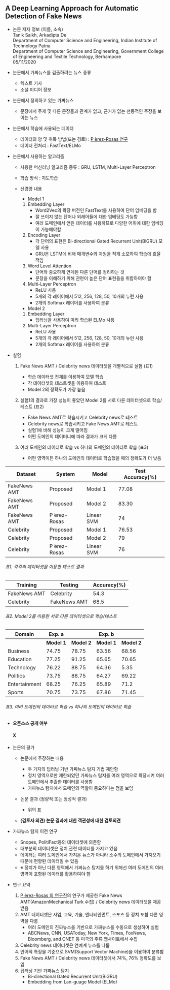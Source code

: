 ## A Deep Learning Approach for Automatic Detection of Fake News

* 논문 저자 정보 (이름, 소속)   
Tanik Saikh, Arkadipta De   
Department of Computer Science and Engineering, Indian Institute of Technology Patna   
Department of Computer Science and Engineering, Government College of Engineering and Textile Technology, Berhampore   
05/11/2020    

* 논문에서 가짜뉴스를 검출하려는 뉴스 종류   
  * 텍스트 기사
  * 소셜 미디어 정보
     
* 논문에서 정의하고 있는 가짜뉴스   
  * 문장에서 주제 및 다른 문장들과 관계가 없고, 근거가 없는 선동적인 주장을 보이는 뉴스
  
* 논문에서 학습에 사용되는 데이터
  - 데이터의 양 및 취득 방법(또는 경로) : [P ́erez-Rosas 연구](https://www.aclweb.org/anthology/C18-1287/)
  - 데이터 전처리 : FastText/ELMo
      
* 논문에서 사용하는 알고리즘
  - 사용한 머신러닝 알고리즘 종류 : GRU, LSTM, Multi-Layer Perceptron
  - 학습 방식 : 지도학습
  - 신경망 내용
    * Model 1
    1. Embedding Layer
        - Word2Vec의 확장 버전인 FastText를 사용하여 단어 임베딩을 함
        - 잘 쓰이지 않는 단어나 외래어들에 대한 임베딩도 가능함
        - 여러 도메인에서 얻은 데이터를 사용하므로 다양한 어휘에 대한 임베딩이 가능해야함
    2. Encoding Layer
        - 각 단어의 표현은 Bi-directional Gated Recurrent Unit(BiGRU) 모델 사용
        - GRU은 LSTM에 비해 매개변수와 자원을 적게 소모하여 학습에 효율적임
    3. Word Level Attention
        - 단어와 중요하게 연계된 다른 단어를 정리하는 것
        - 문장을 이해하기 위해 관련이 높은 단어 표현들을 취합하여야 함
    4. Multi-Layer Perceptron
        - ReLU 사용
        - 5개의 각 레이어에서 512, 256, 128, 50, 10개의 뉴런 사용
        - 2개의 Softmax 레이어를 사용하여 분류   
        
    * Model 2
    1. Embedding Layer
        - 딥러닝을 사용하여 미리 학습된 ELMo 사용
    2. Multi-Layer Perceptron
        - ReLU 사용
        - 5개의 각 레이어에서 512, 256, 128, 50, 10개의 뉴런 사용
        - 2개의 Softmax 레이어를 사용하여 분류

* 실험
  1. Fake News AMT / Celebrity news 데이터셋을 개별적으로 실험 (표1)
      - 학습 데이터셋 전체를 이용하여 모델 학습
      - 각 데이터셋의 테스트셋을 이용하여 테스트
      - Model 2의 정확도가 가장 높음
      
  2. 실험1의 결과로 가장 성능이 좋았던 Model 2를 서로 다른 데이터셋으로 학습/테스트 (표2)
      - Fake News AMT로 학습시키고 Celebrity news로 테스트
      - Celebrity news로 학습시키고 Fake News AMT로 테스트
      - 실험1에 비해 성능이 크게 떨어짐
      - 어떤 도메인의 데이터냐에 따라 결과가 크게 다름
      
      
  3. 여러 도메인의 데이터로 학습 vs 하나의 도메인의 데이터로 학습 (표3)
      - 어떤 영역이든 하나의 도메인의 데이터로 학습했을 때의 정확도가 더 낮음

| Dataset | System | Model | Test Accuracy(%) |
|---|---|---|---|
|FakeNews AMT|Proposed|Model 1|77.08|
|FakeNews AMT|Proposed|Model 2|83.30|
|FakeNews AMT|P ́erez-Rosas|Linear SVM|74|
|Celebrity|Proposed|Model 1|76.53|
|Celebrity|Proposed|Model 2|79|
|Celebrity|P ́erez-Rosas|Linear SVM|76|
###### 표1. 각각의 데이터셋을 이용한 테스트 결과   

| Training | Testing | Accuracy(%) |
|---|---|---|
|FakeNews AMT|Celebrity|54.3|
|Celebrity|FakeNews AMT|68.5|
###### 표2. Model 2를 이용한 서로 다른 데이터셋으로 학습/테스트 

| Domain | Exp. a || Exp. b ||
|---|---|---|---|---|
|| **Model 1** | **Model 2** | **Model 1** | **Model 2** |
|Business|74.75|78.75|63.56|68.56|
|Education|77.25|91.25|65.65|70.65|
|Technology|76.22|88.75|64.36|5.35|
|Politics|73.75|88.75|64.27|69.22|
|Entertainment|68.25|76.25|65.89|71.2|
|Sports|70.75|73.75|67.86|71.45|
###### 표3. 여러 도메인의 데이터로 학습 vs 하나의 도메인의 데이터로 학습


  
* **오픈소스 공개 여부**     
   #### X
   
* 논문의 평가
  - 논문에서 주장하는 내용   
    - 두 가지의 딥러닝 기반 가짜뉴스 탐지 기법 제안함
    - 정치 영역으로만 제한되었던 가짜뉴스 탐지를 여러 영역으로 확장시켜 여러 도메인에서 추출한 데이터를 사용함
    - 가짜뉴스 탐지에서 도메인의 역할이 중요하다는 점을 보임 
  - 논문 결과 (정량적 또는 정성적 결과)
    - 위의 표
  
  - **(검토자 의견) 논문 결과에 대한 객관성에 대한 검토의견**    

* 가짜뉴스 탐지 이전 연구
  - Snopes, PolitiFact등의 데이터셋에 의존함
  - 대부분의 데이터셋은 정치 관련 데이터를 가지고 있음
  - 데이터는 여러 도메인에서 가져온 뉴스가 아니라 소수의 도메인에서 가져오기 때문에 편향된 데이터일 수 있음
  - ※ 정치가 아닌 다른 영역에서 가짜뉴스 탐지를 하기 위해선 여러 도메인의 여러 영역이 포함된 데이터를 활용하여야 함
  
* 연구 요약
  1. [P ́erez-Rosas 외 연구진](https://www.aclweb.org/anthology/C18-1287/)의 연구가 제공한 Fake News AMT(AmazonMechanical Turk 수집) / Celebrity news 데이터셋을 제공받음
  2. AMT 데이터셋은 사업, 교육, 기술, 엔터테인먼트, 스포츠 등 정치 포함 다른 영역을 다룸
      - 여러 도메인의 진짜뉴스를 기반으로 가짜뉴스를 수동으로 생성하여 실험
      - ABCNews, CNN, USAToday, New York, Times, FoxNews, Bloomberg, and CNET 등 미국의 주류 웹사이트에서 수집
  3. Celebrity news 데이터셋은 연예계 뉴스를 다룸
  4. 언어적 특징을 기준으로 SVM(Support Vector Machine)을 이용하여 분류함
  5. Fake News AMT / Celebrity news 데이터셋에서 74%, 76% 정확도를 보임
  6. 딥러닝 기반 가짜뉴스 탐지   
      - Bi-directional Gated Recurrent Unit(BiGRU)   
      - Embedding from Lan-guage Model (ELMo)
